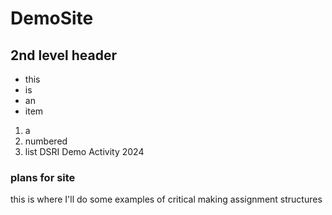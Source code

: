 # DemoSite
## 2nd level header
- this
- is
- an
- item
1. a
2. numbered
3. list
DSRI Demo Activity 2024
### plans for site
this is where I'll do some examples of critical making assignment structures 
